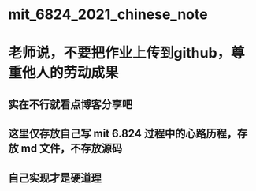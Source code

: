 # mit_6824_2021_chinese_note

# 老师说，不要把作业上传到github，尊重他人的劳动成果

## 实在不行就看点博客分享吧

## 这里仅存放自己写 mit 6.824 过程中的心路历程，存放 md 文件，不存放源码

## 自己实现才是硬道理

